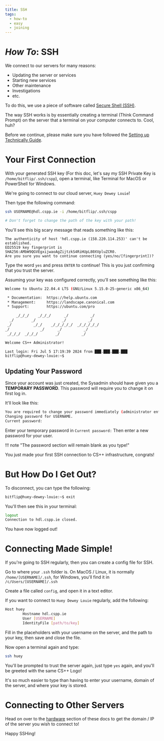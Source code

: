 ```yaml
---
title: SSH
tags:
  - how-to
  - easy
  - joining
---
```

# *How To*: SSH

We connect to our servers for many reasons:
- Updating the server or services
- Starting new services
- Other maintenance
- Investigations
- etc.

To do this, we use a piece of software called [Secure Shell (SSH)](https://en.wikipedia.org/wiki/Secure_Shell).

The way SSH works is by essentially creating a terminal (Think Command Prompt) on the server that a terminal on your computer connects to. Cool, huh?

Before we continue, please make sure you have followed the [Setting up Technically Guide](./joining-committee.md).

# Your First Connection
With your generated SSH key (For this doc, let's say my SSH Private Key is `/home/bitflip/.ssh/cspp`), open a terminal, like Terminal for MacOS or PowerShell for Windows.

We're going to connect to our cloud server, `Huey Dewey Louie`!

Then type the following command:
```bash
ssh USERNAME@hdl.cspp.ie -i /home/bitflip/.ssh/cspp

# Don't forget to change the path of the key with your path!
```

You'll see this big scary message that reads something like this:
```
The authenticity of host 'hdl.cspp.ie (158.220.114.253)' can't be established.
ED25519 key fingerprint is SHA256:AMbW9QGVEgxijwaoAgZijtzkS4RiHUpL80XVpluZCR0.
Are you sure you want to continue connecting (yes/no/[fingerprint])?
```

Type the word `yes` and press `ENTER` to continue! This is you just confirming that you trust the server.

Assuming your key was configured correctly, you'll see something like this:
```bash
Welcome to Ubuntu 22.04.4 LTS (GNU/Linux 5.15.0-25-generic x86_64)

 * Documentation:  https://help.ubuntu.com
 * Management:     https://landscape.canonical.com
 * Support:        https://ubuntu.com/pro

     _/_/_/    _/_/_/      _/          _/
  _/        _/            _/          _/
 _/          _/_/    _/_/_/_/_/  _/_/_/_/_/
_/              _/      _/          _/
 _/_/_/  _/_/_/        _/          _/

Welcome CS++ Administrator!

Last login: Fri Jul 5 17:19:39 2024 from ███.███.███.███
bitflip@huey-dewey-louie:~$
```

## Updating Your Password
Since your account was just created, the Sysadmin should have given you a **TEMPORARY PASSWORD**. This password will require you to change it on first log in.

It'll look like this:
```bash
You are required to change your password immediately (administrator enforced).
Changing password for USERNAME.
Current password:
```

Enter your temporary password in `Current password:`
Then enter a new password for your user.

!!! note "The password section will remain blank as you type!"

You just made your first SSH connection to CS++ infrastructure, congrats!

# But How Do I Get Out?
To disconnect, you can type the following:
```bash
bitflip@huey-dewey-louie:~$ exit
```

You'll then see this in your terminal:
```bash
logout
Connection to hdl.cspp.ie closed.
```

You have now logged out!

# Connecting Made Simple!
If you're going to SSH regularly, then you can create a config file for SSH.

Go to where your `.ssh` folder is. On MacOS / Linux, it is normally `/home/[USERNAME]/.ssh`, for Windows, you'll find it in `/c/Users/[USERNAME]/.ssh`

Create a file called `config`, and open it in a text editor.

If you want to connect to `Huey Dewey Louie` regularly, add the following:
```bash
Host huey
        Hostname hdl.cspp.ie
        User [USERNAME]
        IdentityFile [path/to/key]
```
Fill in the placeholders with your username on the server, and the path to your key, then save and close the file.

Now open a terminal again and type:
```bash
ssh huey
```

You'll be prompted to trust the server again, just type `yes` again, and you'll be greeted with the same CS++ Logo!

It's so much easier to type than having to enter your username, domain of the server, and where your key is stored.

# Connecting to Other Servers
Head on over to the [hardware](../hardware/index.md) section of these docs to get the domain / IP of the server you wish to connect to!

Happy SSHing!
